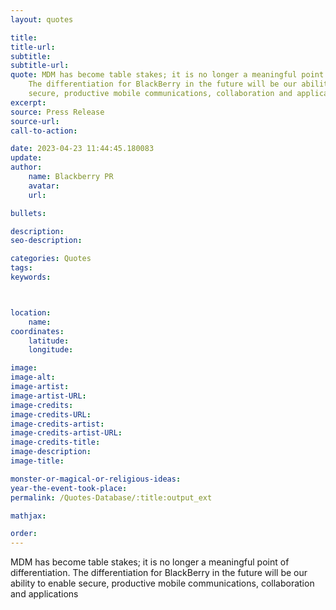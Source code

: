 ```yaml
---
layout: quotes

title:
title-url:
subtitle:
subtitle-url:
quote: MDM has become table stakes; it is no longer a meaningful point of differentiation.
    The differentiation for BlackBerry in the future will be our ability to enable
    secure, productive mobile communications, collaboration and applications.
excerpt:
source: Press Release
source-url:
call-to-action:

date: 2023-04-23 11:44:45.180083
update:
author:
    name: Blackberry PR
    avatar:
    url:

bullets:

description:
seo-description:

categories: Quotes
tags:
keywords:



location:
    name:
coordinates:
    latitude:
    longitude:

image:
image-alt:
image-artist:
image-artist-URL:
image-credits:
image-credits-URL:
image-credits-artist:
image-credits-artist-URL:
image-credits-title:
image-description:
image-title:

monster-or-magical-or-religious-ideas:
year-the-event-took-place:
permalink: /Quotes-Database/:title:output_ext

mathjax:

order:
---
```

MDM has become table stakes; it is no longer a meaningful point of differentiation. The differentiation for BlackBerry in the future will be our ability to enable secure, productive mobile communications, collaboration and applications